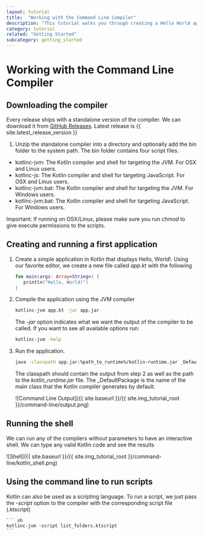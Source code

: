 ```yaml
---
layout: tutorial
title:  "Working with the Command Line Compiler"
description: "This tutorial walks you through creating a Hello World application using the command line compiler"
category: tutorial
related: "Getting Started"
subcategory: getting_started
---
```


# Working with the Command Line Compiler

## Downloading the compiler

Every release ships with a standalone version of the compiler. We can download it from [GitHub Releases]({{site.latest_release_github_url}}). Latest release is {{ site.latest_release_version }}

1. Unzip the standalone compiler into a directory and optionally add the bin folder to the system path. The bin folder contains four script files.

* kotlinc-jvm: The Kotlin compiler and shell for targeting the JVM. For OSX and Linux users.
* kotlinc-js: The Kotlin compiler and shell for targeting JavaScript. For OSX and Linux users.
* kotlinc-jvm.bat: The Kotlin compiler and shell for targeting the JVM. For Windows users.
* kotlinc-jvm.bat: The Kotlin compiler and shell for targeting JavaScript. For Windows users.

Important: If running on OSX/Linux, please make sure you run *chmod* to give execute permissions to the scripts.

## Creating and running a first application

1. Create a simple application in Kotlin that displays Hello, World!. Using our favorite editor, we create a new file called *app.kt* with the following

   ``` kotlin
   fun main(args: Array<String>) {
      println("Hello, World!")
   }
   ```

2. Compile the application using the JVM compiler

   ``` sh
   kotlinc-jvm app.kt -jar app.jar
   ```

   The *-jar* option indicates what we want the output of the compiler to be called.
   If you want to see all available options run:

   ``` sh
   kotlinc-jvm -help
   ```

3. Run the application.

   ``` sh
   java -classpath app.jar:%path_to_runtime%/kotlin-runtime.jar _DefaultPackage
   ```

   The classpath should contain the output from step 2 as well as the path to the *kotlin_runtime.jar* file. The _DefaultPackage is the name of the main class that
   the Kotlin compiler generates by default.

   ![Command Line Output]({{ site.baseurl }}/{{ site.img_tutorial_root }}/command-line/output.png)


## Running the shell

We can run any of the compilers without parameters to have an interactive shell. We can type any valid Kotlin code and see the results

![Shell]({{ site.baseurl }}/{{ site.img_tutorial_root }}/command-line/kotlin_shell.png)

## Using the command line to run scripts

Kotlin can also be used as a scripting language. To run a script, we just pass the *-script* option to the compiler with the corresponding script file (.ktscript)

    ``` sh
    kotlinc-jvm -script list_folders.ktscript
    ```



